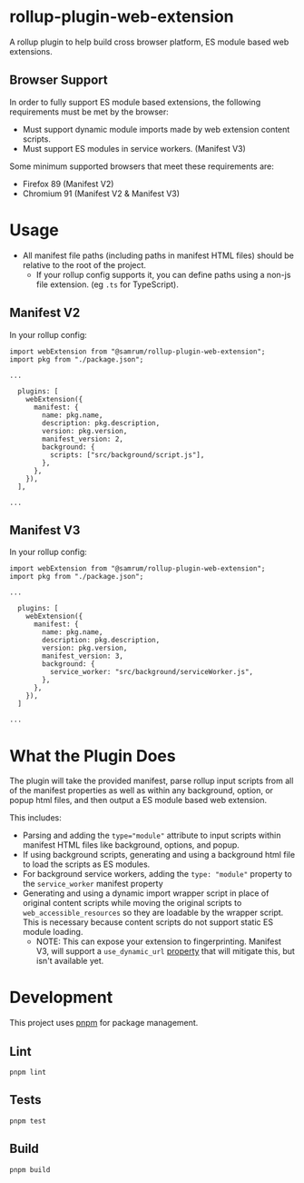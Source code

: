 # rollup-plugin-web-extension

A rollup plugin to help build cross browser platform, ES module based web extensions.

## Browser Support

In order to fully support ES module based extensions, the following requirements must be met by the browser:

- Must support dynamic module imports made by web extension content scripts.
- Must support ES modules in service workers. (Manifest V3)

Some minimum supported browsers that meet these requirements are:

- Firefox 89 (Manifest V2)
- Chromium 91 (Manifest V2 & Manifest V3)

# Usage

- All manifest file paths (including paths in manifest HTML files) should be relative to the root of the project.
  - If your rollup config supports it, you can define paths using a non-js file extension. (eg `.ts` for TypeScript).

## Manifest V2

In your rollup config:

    import webExtension from "@samrum/rollup-plugin-web-extension";
    import pkg from "./package.json";

    ...

      plugins: [
        webExtension({
          manifest: {
            name: pkg.name,
            description: pkg.description,
            version: pkg.version,
            manifest_version: 2,
            background: {
              scripts: ["src/background/script.js"],
            },
          },
        }),
      ],

    ...

## Manifest V3

In your rollup config:

    import webExtension from "@samrum/rollup-plugin-web-extension";
    import pkg from "./package.json";

    ...

      plugins: [
        webExtension({
          manifest: {
            name: pkg.name,
            description: pkg.description,
            version: pkg.version,
            manifest_version: 3,
            background: {
              service_worker: "src/background/serviceWorker.js",
            },
          },
        }),
      ]

    ...

# What the Plugin Does

The plugin will take the provided manifest, parse rollup input scripts from all of the manifest properties as well as within any background, option, or popup html files, and then output a ES module based web extension.

This includes:

- Parsing and adding the `type="module"` attribute to input scripts within manifest HTML files like background, options, and popup.
- If using background scripts, generating and using a background html file to load the scripts as ES modules.
- For background service workers, adding the `type: "module"` property to the `service_worker` manifest property
- Generating and using a dynamic import wrapper script in place of original content scripts while moving the original scripts to `web_accessible_resources` so they are loadable by the wrapper script. This is necessary because content scripts do not support static ES module loading.
  - NOTE: This can expose your extension to fingerprinting. Manifest V3, will support a `use_dynamic_url` [property](https://developer.chrome.com/docs/extensions/mv3/manifest/web_accessible_resources/#:~:text=access%20the%20resources.-,use_dynamic_url,-If%20true%2C%20only) that will mitigate this, but isn't available yet.

# Development

This project uses [pnpm](https://pnpm.io/) for package management.

## Lint

    pnpm lint

## Tests

    pnpm test

## Build

    pnpm build
